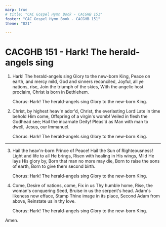 ```yaml
---
marp: true
# title: "CAC Gospel Hymn Book - CACGHB 151"
footer: "CAC Gospel Hymn Book - CACGHB 151"
theme: "821"

---
```


<style>
    :root {
        font-size: 1.9em;
    }

    section {
        display: flex;
        flex-direction: column;
        justify-content: space-evenly;
    }
    section ol {
        display: grid;
        grid-template-columns: 1fr 1fr;
    }
    section h1 {
        grid-column: span 2
    }

</style>

# CACGHB 151 - Hark! The herald-angels sing

1. Hark! The herald-angels sing
    Glory to the new-born King,
    Peace on earth, and mercy mild,
    God and sinners reconciled,
    Joyful, all ye nations, rise,
    Join the triumph of the skies,
    With the angelic host proclaim,
    Christ is born in Bethlehem.
    
    Chorus: 
    Hark! The herald-angels sing
    Glory to the new-born King.


2. Christ, by highest heav'n ador'd,
    Christ, the everlasting Lord
    Late in time behold Him come,
    Offspring of a virgin's womb!
    Veiled in flesh the Godhead see;
    Hail the incarnate Deity!
    Pleas'd as Man with man to dwell,
    Jesus, our Immanuel.
    
    Chorus: 
    Hark! The herald-angels sing
    Glory to the new-born King.

---

3. Hail the heav'n-born Prince of Peace!
    Hail the Sun of Righteousness!
    Light and life to all He brings,
    Risen with healing in His wings,
    Mild He lays His glory by,
    Born that man no more may die,
    Born to raise the sons of earth,
    Born to give them second birth.

    Chorus: 
    Hark! The herald-angels sing
    Glory to the new-born King.


4. Come, Desire of nations, come,
    Fix in us Thy humble home,
    Rise, the woman's conquering Seed,
    Bruise in us the serpent's head.
    Adam's likeness now efface,
    Stamp Thine image in its place,
    Second Adam from above,
    Reinstate us in thy love.

    Chorus: 
    Hark! The herald-angels sing
    Glory to the new-born King.

Amen.
